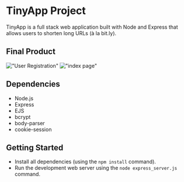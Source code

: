 # TinyApp Project

TinyApp is a full stack web application built with Node and Express that allows users to shorten long URLs (à la bit.ly).

## Final Product

!["User Registration"](https://github.com/Lizzyfemme/tinyapp/master/docs/registration_page.png)
!["index page"](https://github.com/Lizzyfemme/tinyapp/master/docs/registration_page.png)

## Dependencies

- Node.js
- Express
- EJS
- bcrypt
- body-parser
- cookie-session

## Getting Started

- Install all dependencies (using the `npm install` command).
- Run the development web server using the `node express_server.js` command.
